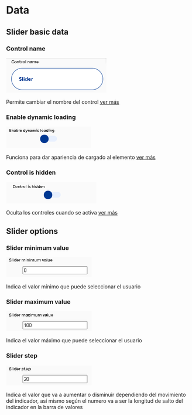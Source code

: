 # Data

## Slider basic data

### **Control name**

![](../../../.gitbook/assets/image%20%28234%29.png)

Permite cambiar el nombre del control [ver más](https://docs.apphive.io/global-functions/data/control-name)

### Enable dynamic loading

![](../../../.gitbook/assets/image%20%28151%29.png)

Funciona para dar apariencia de cargado al elemento [ver más](https://docs.apphive.io/global-functions/data/enable-dynamic-loading)

### Control is hidden

![](../../../.gitbook/assets/image%20%28150%29.png)

Oculta los controles cuando se activa [ver más](https://docs.apphive.io/global-functions/data/control-is-hidden)

## Slider options

### Slider minimum value

![](../../../.gitbook/assets/image%20%28249%29.png)

Indica el valor mínimo que puede seleccionar el usuario

### Slider maximum value 

![](../../../.gitbook/assets/image%20%28246%29.png)

Indica el valor máximo que puede seleccionar el usuario

### Slider step

![](../../../.gitbook/assets/image%20%28244%29.png)

Indica el valor que va a aumentar o disminuir dependiendo del movimiento del indicador, así mismo según el numero va a ser la longitud de salto del indicador en la barra de valores



